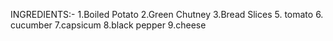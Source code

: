 INGREDIENTS:-
1.Boiled Potato
2.Green Chutney
3.Bread Slices
5. tomato
6. cucumber
7.capsicum
8.black pepper
9.cheese